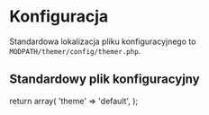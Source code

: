 # Konfiguracja

Standardowa lokalizacja pliku konfiguracyjnego to `MODPATH/themer/config/themer.php`.

## Standardowy plik konfiguracyjny

return array(
	'theme' => 'default',
);

